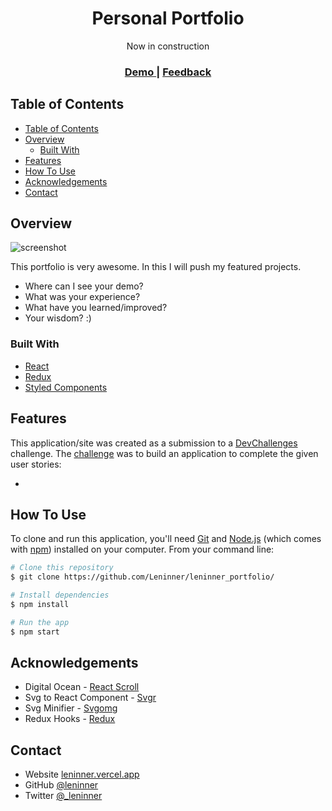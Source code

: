 <!-- Please update value in the {}  -->

<h1 align="center">Personal Portfolio</h1>

<div align="center">
   Now in construction
</div>

<div align="center">
  <h3>
    <a href="https://leninner.vercel.app/home">
      Demo
     </a>
    <span> | </span>
    <a href="https://devchallenges.io/challenges/mGd5VpbO4JnzU6I9l96x">
      Feedback
    </a>
  </h3>
</div>

<!-- TABLE OF CONTENTS -->

## Table of Contents

- [Table of Contents](#table-of-contents)
- [Overview](#overview)
  - [Built With](#built-with)
- [Features](#features)
- [How To Use](#how-to-use)
- [Acknowledgements](#acknowledgements)
- [Contact](#contact)

<!-- OVERVIEW -->

## Overview

![screenshot](https://user-images.githubusercontent.com/16707738/92399059-5716eb00-f132-11ea-8b14-bcacdc8ec97b.png)

This portfolio is very awesome. In this I will push my featured projects.

- Where can I see your demo?
- What was your experience?
- What have you learned/improved?
- Your wisdom? :)

### Built With

<!-- This section should list any major frameworks that you built your project using. Here are a few examples.-->

- [React](https://reactjs.org/)
- [Redux](https://redux.js.org/)
- [Styled Components](https://styled-components.com/)

## Features

<!-- List the features of your application or follow the template. Don't share the figma file here :) -->

This application/site was created as a submission to a [DevChallenges](https://devchallenges.io/challenges) challenge. The [challenge](https://devchallenges.io/challenges/mGd5VpbO4JnzU6I9l96x) was to build an application to complete the given user stories:

-

## How To Use

<!-- Example: -->

To clone and run this application, you'll need [Git](https://git-scm.com) and [Node.js](https://nodejs.org/en/download/) (which comes with [npm](http://npmjs.com)) installed on your computer.
From your command line:

```bash
# Clone this repository
$ git clone https://github.com/Leninner/leninner_portfolio/

# Install dependencies
$ npm install

# Run the app
$ npm start
```

## Acknowledgements

<!-- This section should list any articles or add-ons/plugins that helps you to complete the project. This is optional but it will help you in the future. For example -->

- Digital Ocean - [React Scroll](https://www.digitalocean.com/community/tutorials/how-to-implement-smooth-scrolling-in-react-es)
- Svg to React Component - [Svgr](https://react-svgr.com/playground/)
- Svg Minifier - [Svgomg](https://jakearchibald.github.io/svgomg/)
- Redux Hooks - [Redux](https://redux.js.org/tutorials/fundamentals/part-5-ui-react#using-redux-with-react)

## Contact

- Website [leninner.vercel.app](https://leninner.vercel.app/)
- GitHub [@leninner](https://github.com/leninner)
- Twitter [@\_leninner](https://twitter.com/_leninner)
